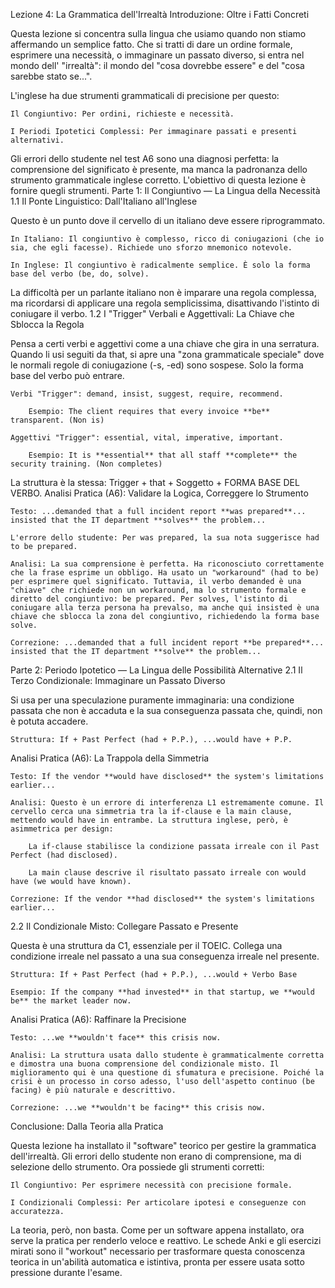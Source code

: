Lezione 4: La Grammatica dell'Irrealtà
Introduzione: Oltre i Fatti Concreti

Questa lezione si concentra sulla lingua che usiamo quando non stiamo affermando un semplice fatto. Che si tratti di dare un ordine formale, esprimere una necessità, o immaginare un passato diverso, si entra nel mondo dell' "irrealtà": il mondo del "cosa dovrebbe essere" e del "cosa sarebbe stato se...".

L'inglese ha due strumenti grammaticali di precisione per questo:

    Il Congiuntivo: Per ordini, richieste e necessità.

    I Periodi Ipotetici Complessi: Per immaginare passati e presenti alternativi.

Gli errori dello studente nel test A6 sono una diagnosi perfetta: la comprensione del significato è presente, ma manca la padronanza dello strumento grammaticale inglese corretto. L'obiettivo di questa lezione è fornire quegli strumenti.
Parte 1: Il Congiuntivo — La Lingua della Necessità
1.1 Il Ponte Linguistico: Dall'Italiano all'Inglese

Questo è un punto dove il cervello di un italiano deve essere riprogrammato.

    In Italiano: Il congiuntivo è complesso, ricco di coniugazioni (che io sia, che egli facesse). Richiede uno sforzo mnemonico notevole.

    In Inglese: Il congiuntivo è radicalmente semplice. È solo la forma base del verbo (be, do, solve).

La difficoltà per un parlante italiano non è imparare una regola complessa, ma ricordarsi di applicare una regola semplicissima, disattivando l'istinto di coniugare il verbo.
1.2 I "Trigger" Verbali e Aggettivali: La Chiave che Sblocca la Regola

Pensa a certi verbi e aggettivi come a una chiave che gira in una serratura. Quando li usi seguiti da that, si apre una "zona grammaticale speciale" dove le normali regole di coniugazione (-s, -ed) sono sospese. Solo la forma base del verbo può entrare.

    Verbi "Trigger": demand, insist, suggest, require, recommend.

        Esempio: The client requires that every invoice **be** transparent. (Non is)

    Aggettivi "Trigger": essential, vital, imperative, important.

        Esempio: It is **essential** that all staff **complete** the security training. (Non completes)

La struttura è la stessa: Trigger + that + Soggetto + FORMA BASE DEL VERBO.
Analisi Pratica (A6): Validare la Logica, Correggere lo Strumento

    Testo: ...demanded that a full incident report **was prepared**... insisted that the IT department **solves** the problem...

    L'errore dello studente: Per was prepared, la sua nota suggerisce had to be prepared.

    Analisi: La sua comprensione è perfetta. Ha riconosciuto correttamente che la frase esprime un obbligo. Ha usato un "workaround" (had to be) per esprimere quel significato. Tuttavia, il verbo demanded è una "chiave" che richiede non un workaround, ma lo strumento formale e diretto del congiuntivo: be prepared. Per solves, l'istinto di coniugare alla terza persona ha prevalso, ma anche qui insisted è una chiave che sblocca la zona del congiuntivo, richiedendo la forma base solve.

    Correzione: ...demanded that a full incident report **be prepared**... insisted that the IT department **solve** the problem...

Parte 2: Periodo Ipotetico — La Lingua delle Possibilità Alternative
2.1 Il Terzo Condizionale: Immaginare un Passato Diverso

Si usa per una speculazione puramente immaginaria: una condizione passata che non è accaduta e la sua conseguenza passata che, quindi, non è potuta accadere.

    Struttura: If + Past Perfect (had + P.P.), ...would have + P.P.

Analisi Pratica (A6): La Trappola della Simmetria

    Testo: If the vendor **would have disclosed** the system's limitations earlier...

    Analisi: Questo è un errore di interferenza L1 estremamente comune. Il cervello cerca una simmetria tra la if-clause e la main clause, mettendo would have in entrambe. La struttura inglese, però, è asimmetrica per design:

        La if-clause stabilisce la condizione passata irreale con il Past Perfect (had disclosed).

        La main clause descrive il risultato passato irreale con would have (we would have known).

    Correzione: If the vendor **had disclosed** the system's limitations earlier...

2.2 Il Condizionale Misto: Collegare Passato e Presente

Questa è una struttura da C1, essenziale per il TOEIC. Collega una condizione irreale nel passato a una sua conseguenza irreale nel presente.

    Struttura: If + Past Perfect (had + P.P.), ...would + Verbo Base

    Esempio: If the company **had invested** in that startup, we **would be** the market leader now.

Analisi Pratica (A6): Raffinare la Precisione

    Testo: ...we **wouldn't face** this crisis now.

    Analisi: La struttura usata dallo studente è grammaticalmente corretta e dimostra una buona comprensione del condizionale misto. Il miglioramento qui è una questione di sfumatura e precisione. Poiché la crisi è un processo in corso adesso, l'uso dell'aspetto continuo (be facing) è più naturale e descrittivo.

    Correzione: ...we **wouldn't be facing** this crisis now.

Conclusione: Dalla Teoria alla Pratica

Questa lezione ha installato il "software" teorico per gestire la grammatica dell'irrealtà. Gli errori dello studente non erano di comprensione, ma di selezione dello strumento. Ora possiede gli strumenti corretti:

    Il Congiuntivo: Per esprimere necessità con precisione formale.

    I Condizionali Complessi: Per articolare ipotesi e conseguenze con accuratezza.

La teoria, però, non basta. Come per un software appena installato, ora serve la pratica per renderlo veloce e reattivo. Le schede Anki e gli esercizi mirati sono il "workout" necessario per trasformare questa conoscenza teorica in un'abilità automatica e istintiva, pronta per essere usata sotto pressione durante l'esame.